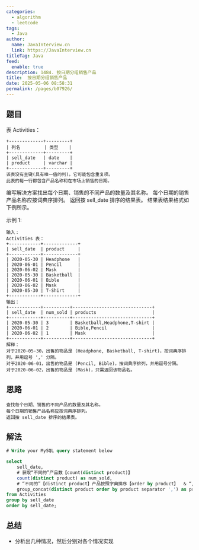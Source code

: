 ```yaml
---
categories: 
  - algorithm
  - leetcode
tags: 
  - Java
author: 
  name: JavaInterview.cn
  link: https://JavaInterview.cn
titleTag: Java
feed: 
  enable: true
description: 1484. 按日期分组销售产品
title:  按日期分组销售产品
date: 2025-05-06 08:58:31
permalink: /pages/b07926/
---
```


## 题目
表 Activities：

    +-------------+---------+
    | 列名         | 类型    |
    +-------------+---------+
    | sell_date   | date    |
    | product     | varchar |
    +-------------+---------+
    该表没有主键(具有唯一值的列)。它可能包含重复项。
    此表的每一行都包含产品名称和在市场上销售的日期。


编写解决方案找出每个日期、销售的不同产品的数量及其名称。
每个日期的销售产品名称应按词典序排列。
返回按 sell_date 排序的结果表。
结果表结果格式如下例所示。



示例 1:

    输入：
    Activities 表：
    +------------+-------------+
    | sell_date  | product     |
    +------------+-------------+
    | 2020-05-30 | Headphone   |
    | 2020-06-01 | Pencil      |
    | 2020-06-02 | Mask        |
    | 2020-05-30 | Basketball  |
    | 2020-06-01 | Bible       |
    | 2020-06-02 | Mask        |
    | 2020-05-30 | T-Shirt     |
    +------------+-------------+
    输出：
    +------------+----------+------------------------------+
    | sell_date  | num_sold | products                     |
    +------------+----------+------------------------------+
    | 2020-05-30 | 3        | Basketball,Headphone,T-shirt |
    | 2020-06-01 | 2        | Bible,Pencil                 |
    | 2020-06-02 | 1        | Mask                         |
    +------------+----------+------------------------------+
    解释：
    对于2020-05-30，出售的物品是 (Headphone, Basketball, T-shirt)，按词典序排列，并用逗号 ',' 分隔。
    对于2020-06-01，出售的物品是 (Pencil, Bible)，按词典序排列，并用逗号分隔。
    对于2020-06-02，出售的物品是 (Mask)，只需返回该物品名。


## 思路

    查找每个日期、销售的不同产品的数量及其名称。
    每个日期的销售产品名称应按词典序排列。
    返回按 sell_date 排序的结果表。


## 解法
```sql
# Write your MySQL query statement below

select 
    sell_date, 
    # 获取“不同的”产品数【count(distinct product)】
    count(distinct product) as num_sold, 
    # “不同的”【distinct product】产品按照字典排序【order by product】  & “,”分割【separator ','】
    group_concat(distinct product order by product separator ',') as products
from Activities
group by sell_date
order by sell_date;

```

## 总结

- 分析出几种情况，然后分别对各个情况实现 
